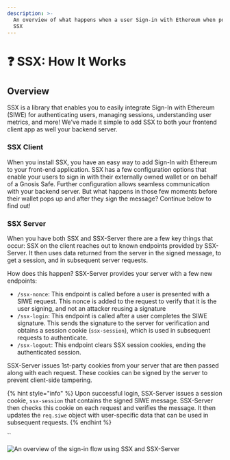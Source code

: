 ```yaml
---
description: >-
  An overview of what happens when a user Sign-in with Ethereum when powered by
  SSX
---
```


# ❓ SSX: How It Works

## Overview

SSX is a library that enables you to easily integrate Sign-In with Ethereum (SIWE) for authenticating users, managing sessions, understanding user metrics, and more! We've made it simple to add SSX to both your frontend client app as well your backend server.

### SSX Client

When you install SSX, you have an easy way to add Sign-In with Ethereum to your front-end application. SSX has a few configuration options that enable your users to sign in with their externally owned wallet or on behalf of a Gnosis Safe. Further configuration allows seamless communication with your backend server. But what happens in those few moments before their wallet pops up and after they sign the message? Continue below to find out!

### SSX Server&#x20;

When you have both SSX and SSX-Server there are a few key things that occur: SSX on the client reaches out to known endpoints provided by SSX-Server. It then uses data returned from the server in the signed message, to get a session, and in subsequent server requests.

How does this happen? SSX-Server provides your server with a few new endpoints:

* `/ssx-nonce`: This endpoint is called before a user is presented with a SIWE request. This nonce is added to the request to verify that it is the user signing, and not an attacker reusing a signature
* `/ssx-login`: This endpoint is called after a user completes the SIWE signature. This sends the signature to the server for verification and obtains a session cookie (`ssx-session`), which is used in subsequent requests to authenticate.
* `/ssx-logout`: This endpoint clears SSX session cookies, ending the authenticated session.

SSX-Server issues 1st-party cookies from your server that are then passed along with each request. These cookies can be signed by the server to prevent client-side tampering.

{% hint style="info" %}
Upon successful login, SSX-Server issues a session cookie, `ssx-session` that contains the signed SIWE message. SSX-Server then checks this cookie on each request and verifies the message. It then updates the `req.siwe` object with user-specific data that can be used in subsequent requests.
{% endhint %}

``

![An overview of the sign-in flow using SSX and SSX-Server](.gitbook/assets/ssx-overview-2.png)
